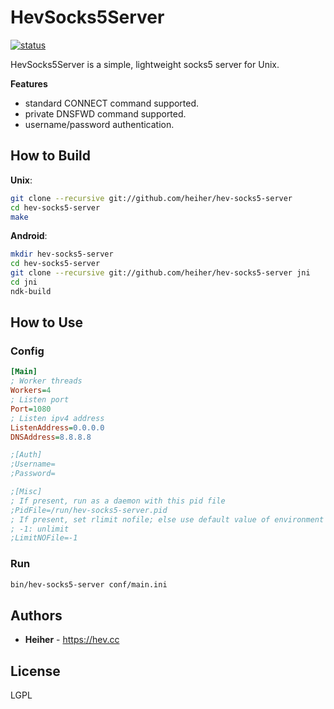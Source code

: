 # HevSocks5Server

[![status](https://gitlab.com/hev/hev-socks5-server/badges/master/pipeline.svg)](https://gitlab.com/hev/hev-socks5-server/commits/master)

HevSocks5Server is a simple, lightweight socks5 server for Unix.

**Features**
* standard CONNECT command supported.
* private DNSFWD command supported.
* username/password authentication.

## How to Build

**Unix**:
```bash
git clone --recursive git://github.com/heiher/hev-socks5-server
cd hev-socks5-server
make
```

**Android**:
```bash
mkdir hev-socks5-server
cd hev-socks5-server
git clone --recursive git://github.com/heiher/hev-socks5-server jni
cd jni
ndk-build
```

## How to Use

### Config

```ini
[Main]
; Worker threads
Workers=4
; Listen port
Port=1080
; Listen ipv4 address
ListenAddress=0.0.0.0
DNSAddress=8.8.8.8

;[Auth]
;Username=
;Password=

;[Misc]
; If present, run as a daemon with this pid file
;PidFile=/run/hev-socks5-server.pid
; If present, set rlimit nofile; else use default value of environment
; -1: unlimit
;LimitNOFile=-1
```

### Run

```bash
bin/hev-socks5-server conf/main.ini
```

## Authors
* **Heiher** - https://hev.cc

## License
LGPL
